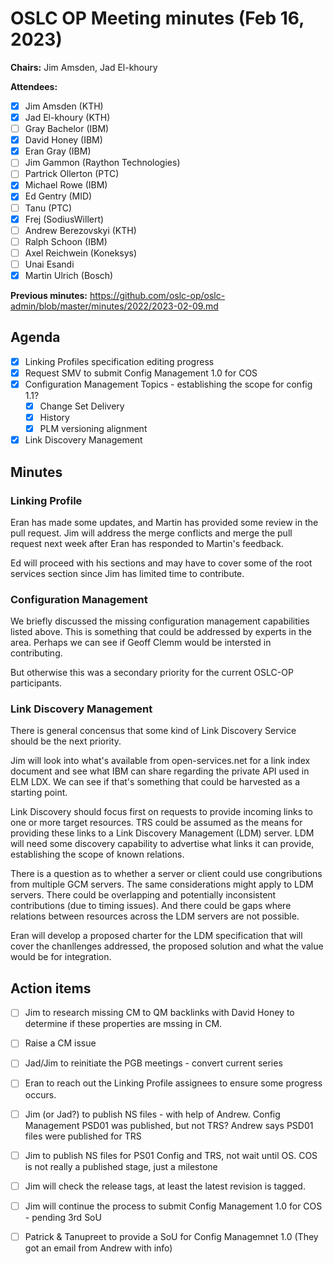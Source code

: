 # OSLC OP Meeting minutes (Feb 16, 2023)

**Chairs:** Jim Amsden, Jad El-khoury

**Attendees:** 

- [x] Jim Amsden (KTH)
- [x] Jad El-khoury (KTH)
- [ ] Gray Bachelor (IBM)
- [x] David Honey (IBM)
- [x] Eran Gray (IBM)
- [ ] Jim Gammon (Raython Technologies)
- [ ] Partrick Ollerton (PTC)
- [x] Michael Rowe (IBM)
- [x] Ed Gentry (MID)
- [ ] Tanu (PTC)
- [x] Frej (SodiusWillert)
- [ ] Andrew Berezovskyi (KTH)
- [ ] Ralph Schoon (IBM)
- [ ] Axel Reichwein (Koneksys)
- [ ] Unai Esandi
- [x] Martin Ulrich (Bosch)

**Previous minutes:** https://github.com/oslc-op/oslc-admin/blob/master/minutes/2022/2023-02-09.md

## Agenda
- [x] Linking Profiles specification editing progress
- [x] Request SMV to submit Config Management 1.0 for COS
- [x] Configuration Management Topics - establishing the scope for config 1.1?
    - [x] Change Set Delivery
    - [x] History
    - [x] PLM versioning alignment
- [x] Link Discovery Management

## Minutes

### Linking Profile

Eran has made some updates, and Martin has provided some review in the pull request. Jim will address the merge conflicts and merge the pull request next week after Eran has responded to Martin's feedback.

Ed will proceed with his sections and may have to cover some of the root services section since Jim has limited time to contribute.


### Configuration Management

We briefly discussed the missing configuration management capabilities listed above. This is something that could be addressed by experts in the area. Perhaps we can see if Geoff Clemm would be intersted in contributing.

But otherwise this was a secondary priority for the current OSLC-OP participants.


### Link Discovery Management

There is general concensus that some kind of Link Discovery Service should be the next priority. 

Jim will look into what's available from open-services.net for a link index document and see what IBM can share regarding the private API used in ELM LDX. We can see if that's something that could be harvested as a starting point. 

Link Discovery should focus first on requests to provide incoming links to one or more target resources. TRS could be assumed as the means for providing these links to a Link Discovery Management (LDM) server. LDM will need some discovery capability to advertise what links it can provide, establishing the scope of known relations.

There is a question as to whether a server or client could use congributions from multiple GCM servers. The same considerations might apply to LDM servers. There could be overlapping and potentially inconsistent contributions (due to timing issues). And there could be gaps where relations between resources across the LDM servers are not possible.

Eran will develop a proposed charter for the LDM specification that will cover the chanllenges addressed, the proposed solution and what the value would be for integration.



## Action items

- [ ] Jim to research missing CM to QM backlinks with David Honey to determine if these properties are mssing in CM.
- [ ] Raise a CM issue 
- [ ] Jad/Jim to reinitiate the PGB meetings - convert current series
- [ ] Eran to reach out the Linking Profile assignees to ensure some progress occurs.

- [ ] Jim (or Jad?) to publish NS files - with help of Andrew. Config Management PSD01 was published, but not TRS? Andrew says PSD01 files were published for TRS 
- [ ] Jim to publish NS files for PS01 Config and TRS, not wait until OS. COS is not really a published stage, just a milestone 

- [ ] Jim will check the release tags, at least the latest revision is tagged.
- [ ] Jim will continue the process to submit Config Management 1.0 for COS - pending 3rd SoU
- [ ] Patrick & Tanupreet to provide a SoU for Config Managemnet 1.0 (They got an email from Andrew with info)


